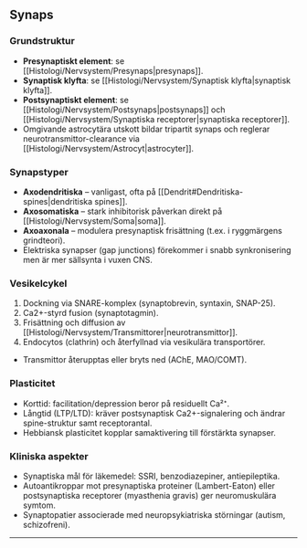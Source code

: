 ## Synaps

### Grundstruktur
- **Presynaptiskt element**: se [[Histologi/Nervsystem/Presynaps|presynaps]].  
- **Synaptisk klyfta**: se [[Histologi/Nervsystem/Synaptisk klyfta|synaptisk klyfta]].  
- **Postsynaptiskt element**: se [[Histologi/Nervsystem/Postsynaps|postsynaps]] och [[Histologi/Nervsystem/Synaptiska receptorer|synaptiska receptorer]].  
- Omgivande astrocytära utskott bildar tripartit synaps och reglerar neurotransmittor-clearance via [[Histologi/Nervsystem/Astrocyt|astrocyter]].

### Synapstyper
- **Axodendritiska** – vanligast, ofta på [[Dendrit#Dendritiska-spines|dendritiska spines]].  
- **Axosomatiska** – stark inhibitorisk påverkan direkt på [[Histologi/Nervsystem/Soma|soma]].  
- **Axoaxonala** – modulera presynaptisk frisättning (t.ex. i ryggmärgens grindteori).  
- Elektriska synapser (gap junctions) förekommer i snabb synkronisering men är mer sällsynta i vuxen CNS.

### Vesikelcykel
1. Dockning via SNARE-komplex (synaptobrevin, syntaxin, SNAP-25).  
2. Ca2+-styrd fusion (synaptotagmin).  
3. Frisättning och diffusion av [[Histologi/Nervsystem/Transmittorer|neurotransmittor]].  
4. Endocytos (clathrin) och återfyllnad via vesikulära transportörer.  
- Transmittor återupptas eller bryts ned (AChE, MAO/COMT).

### Plasticitet
- Korttid: facilitation/depression beror på residuellt Ca²⁺.  
- Långtid (LTP/LTD): kräver postsynaptisk Ca2+-signalering och ändrar spine-struktur samt receptorantal.  
- Hebbiansk plasticitet kopplar samaktivering till förstärkta synapser.

### Kliniska aspekter
- Synaptiska mål för läkemedel: SSRI, benzodiazepiner, antiepileptika.  
- Autoantikroppar mot presynaptiska proteiner (Lambert-Eaton) eller postsynaptiska receptorer (myasthenia gravis) ger neuromuskulära symtom.  
- Synaptopatier associerade med neuropsykiatriska störningar (autism, schizofreni).

---
